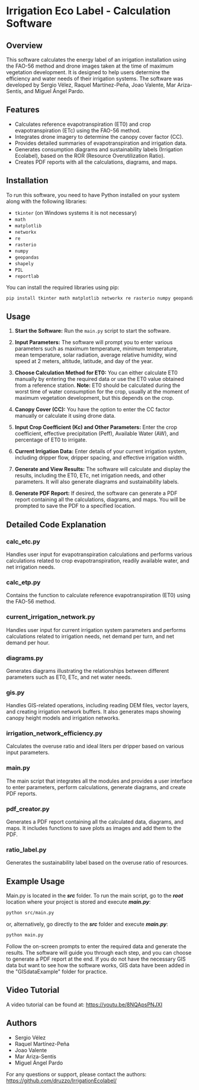 # Irrigation Eco Label - Calculation Software

## Overview
This software calculates the energy label of an irrigation installation using the FAO-56 method and drone images taken at the time of maximum vegetation development. It is designed to help users determine the efficiency and water needs of their irrigation systems. The software was developed by Sergio Vélez, Raquel Martínez-Peña, Joao Valente, Mar Ariza-Sentís, and Miguel Ángel Pardo.

## Features
- Calculates reference evapotranspiration (ET0) and crop evapotranspiration (ETc) using the FAO-56 method.
- Integrates drone imagery to determine the canopy cover factor (CC).
- Provides detailed summaries of evapotranspiration and irrigation data.
- Generates consumption diagrams and sustainability labels (Irrigation Ecolabel), based on the ROR (Resource Overutilization Ratio).
- Creates PDF reports with all the calculations, diagrams, and maps.

## Installation
To run this software, you need to have Python installed on your system along with the following libraries:
- `tkinter` (on Windows systems it is not necessary)
- `math`
- `matplotlib`
- `networkx`
- `re`
- `rasterio`
- `numpy`
- `geopandas`
- `shapely`
- `PIL`
- `reportlab`

You can install the required libraries using pip:
```bash
pip install tkinter math matplotlib networkx re rasterio numpy geopandas shapely pillow reportlab
```

## Usage
1. **Start the Software:**
   Run the `main.py` script to start the software.

2. **Input Parameters:**
   The software will prompt you to enter various parameters such as maximum temperature, minimum temperature, mean temperature, solar radiation, average relative humidity, wind speed at 2 meters, altitude, latitude, and day of the year.

3. **Choose Calculation Method for ET0:**
   You can either calculate ET0 manually by entering the required data or use the ET0 value obtained from a reference station. **Note:** ET0 should be calculated during the worst time of water consumption for the crop, usually at the moment of maximum vegetation development, but this depends on the crop.

4. **Canopy Cover (CC):**
   You have the option to enter the CC factor manually or calculate it using drone data.

5. **Input Crop Coefficient (Kc) and Other Parameters:**
   Enter the crop coefficient, effective precipitation (Peff), Available Water (AW), and percentage of ET0 to irrigate.

6. **Current Irrigation Data:**
   Enter details of your current irrigation system, including dripper flow, dripper spacing, and effective irrigation width.

7. **Generate and View Results:**
   The software will calculate and display the results, including the ET0, ETc, net irrigation needs, and other parameters. It will also generate diagrams and sustainability labels.

8. **Generate PDF Report:**
   If desired, the software can generate a PDF report containing all the calculations, diagrams, and maps. You will be prompted to save the PDF to a specified location.

## Detailed Code Explanation

### calc_etc.py
Handles user input for evapotranspiration calculations and performs various calculations related to crop evapotranspiration, readily available water, and net irrigation needs.

### calc_etp.py
Contains the function to calculate reference evapotranspiration (ET0) using the FAO-56 method.

### current_irrigation_network.py
Handles user input for current irrigation system parameters and performs calculations related to irrigation needs, net demand per turn, and net demand per hour.

### diagrams.py
Generates diagrams illustrating the relationships between different parameters such as ET0, ETc, and net water needs.

### gis.py
Handles GIS-related operations, including reading DEM files, vector layers, and creating irrigation network buffers. It also generates maps showing canopy height models and irrigation networks.

### irrigation_network_efficiency.py
Calculates the overuse ratio and ideal liters per dripper based on various input parameters.

### main.py
The main script that integrates all the modules and provides a user interface to enter parameters, perform calculations, generate diagrams, and create PDF reports.

### pdf_creator.py
Generates a PDF report containing all the calculated data, diagrams, and maps. It includes functions to save plots as images and add them to the PDF.

### ratio_label.py
Generates the sustainability label based on the overuse ratio of resources.

## Example Usage
Main.py is located in the _**src**_ folder. To run the main script, go to the _**root**_ location where your project is stored and execute _**main.py**_:
```bash
python src/main.py
```
or, alternatively, go directly to the _**src**_ folder and execute _**main.py**_:
```bash
python main.py
```

Follow the on-screen prompts to enter the required data and generate the results. The software will guide you through each step, and you can choose to generate a PDF report at the end.
If you do not have the necessary GIS data but want to see how the software works, GIS data have been added in the "GISdataExample" folder for practice. 

## Video Tutorial
A video tutorial can be found at: https://youtu.be/8NQApsPNJXI

## Authors
- Sergio Vélez
- Raquel Martínez-Peña
- Joao Valente
- Mar Ariza-Sentís
- Miguel Ángel Pardo

For any questions or support, please contact the authors:
https://github.com/druzzo/IrrigationEcolabel/
